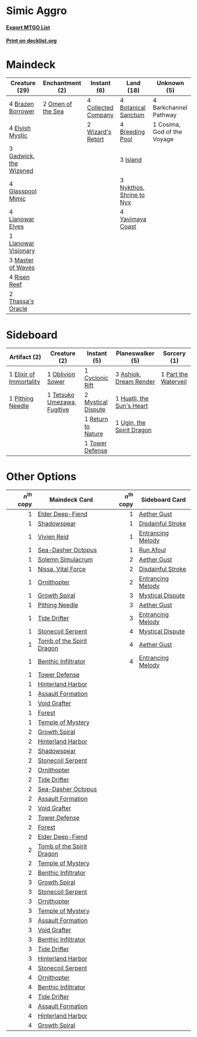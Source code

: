 # Simic Aggro

#### [Export MTGO List](../collection/Simic%20Aggro/Simic%20Aggro.txt)
#### [Print on decklist.org](http://decklist.org/?deckmain=4%09Barkchannel%20Pathway%0A4%09Botanical%20Sanctum%0A4%09Brazen%20Borrower%0A4%09Breeding%20Pool%0A4%09Collected%20Company%0A1%09Cosima,%20God%20of%20the%20Voyage%0A4%09Elvish%20Mystic%0A3%09Gadwick,%20the%20Wizened%0A4%09Glasspool%20Mimic%0A3%09Island%0A4%09Llanowar%20Elves%0A1%09Llanowar%20Visionary%0A3%09Master%20of%20Waves%0A3%09Nykthos,%20Shrine%20to%20Nyx%0A2%09Omen%20of%20the%20Sea%0A4%09Risen%20Reef%0A2%09Thassa's%20Oracle%0A2%09Wizard's%20Retort%0A4%09Yavimaya%20Coast&deckside=3%09Ashiok,%20Dream%20Render%0A1%09Cyclonic%20Rift%0A1%09Elixir%20of%20Immortality%0A1%09Huatli,%20the%20Sun's%20Heart%0A2%09Mystical%20Dispute%0A1%09Oblivion%20Sower%0A1%09Part%20the%20Waterveil%0A1%09Pithing%20Needle%0A1%09Return%20to%20Nature%0A1%09Tetsuko%20Umezawa,%20Fugitive%0A1%09Tower%20Defense%0A1%09Ugin,%20the%20Spirit%20Dragon)
# Maindeck

|                                          Creature (29)                                          |                                      Enchantment (2)                                       |                                         Instant (6)                                          |                                             Land (18)                                             |        Unknown (5)        |
|-------------------------------------------------------------------------------------------------|--------------------------------------------------------------------------------------------|----------------------------------------------------------------------------------------------|---------------------------------------------------------------------------------------------------|---------------------------|
|4 [Brazen Borrower](http://gatherer.wizards.com/Pages/Card/Details.aspx?multiverseid=473001)     |2 [Omen of the Sea](http://gatherer.wizards.com/Pages/Card/Details.aspx?multiverseid=476309)|4 [Collected Company](http://gatherer.wizards.com/Pages/Card/Details.aspx?multiverseid=394519)|4 [Botanical Sanctum](http://gatherer.wizards.com/Pages/Card/Details.aspx?multiverseid=417817)     |4 Barkchannel Pathway      |
|4 [Elvish Mystic](http://gatherer.wizards.com/Pages/Card/Details.aspx?multiverseid=389499)       |                                                                                            |2 [Wizard's Retort](http://gatherer.wizards.com/Pages/Card/Details.aspx?multiverseid=442963)  |4 [Breeding Pool](http://gatherer.wizards.com/Pages/Card/Details.aspx?multiverseid=97088)          |1 Cosima, God of the Voyage|
|3 [Gadwick, the Wizened](http://gatherer.wizards.com/Pages/Card/Details.aspx?multiverseid=473010)|                                                                                            |                                                                                              |3 [Island](http://gatherer.wizards.com/Pages/Card/Details.aspx?multiverseid=439857)                |                           |
|4 [Glasspool Mimic](http://gatherer.wizards.com/Pages/Card/Details.aspx?multiverseid=491688)     |                                                                                            |                                                                                              |3 [Nykthos, Shrine to Nyx](http://gatherer.wizards.com/Pages/Card/Details.aspx?multiverseid=373713)|                           |
|4 [Llanowar Elves](http://gatherer.wizards.com/Pages/Card/Details.aspx?multiverseid=129626)      |                                                                                            |                                                                                              |4 [Yavimaya Coast](http://gatherer.wizards.com/Pages/Card/Details.aspx?multiverseid=129810)        |                           |
|1 [Llanowar Visionary](http://gatherer.wizards.com/Pages/Card/Details.aspx?multiverseid=485516)  |                                                                                            |                                                                                              |                                                                                                   |                           |
|3 [Master of Waves](http://gatherer.wizards.com/Pages/Card/Details.aspx?multiverseid=438441)     |                                                                                            |                                                                                              |                                                                                                   |                           |
|4 [Risen Reef](http://gatherer.wizards.com/Pages/Card/Details.aspx?multiverseid=466971)          |                                                                                            |                                                                                              |                                                                                                   |                           |
|2 [Thassa's Oracle](http://gatherer.wizards.com/Pages/Card/Details.aspx?multiverseid=476324)     |                                                                                            |                                                                                              |                                                                                                   |                           |


# Sideboard

|                                           Artifact (2)                                           |                                             Creature (2)                                             |                                         Instant (5)                                         |                                          Planeswalker (5)                                          |                                          Sorcery (1)                                          |
|--------------------------------------------------------------------------------------------------|------------------------------------------------------------------------------------------------------|---------------------------------------------------------------------------------------------|----------------------------------------------------------------------------------------------------|-----------------------------------------------------------------------------------------------|
|1 [Elixir of Immortality](http://gatherer.wizards.com/Pages/Card/Details.aspx?multiverseid=222711)|1 [Oblivion Sower](http://gatherer.wizards.com/Pages/Card/Details.aspx?multiverseid=401972)           |1 [Cyclonic Rift](http://gatherer.wizards.com/Pages/Card/Details.aspx?multiverseid=389477)   |3 [Ashiok, Dream Render](http://gatherer.wizards.com/Pages/Card/Details.aspx?multiverseid=461155)   |1 [Part the Waterveil](http://gatherer.wizards.com/Pages/Card/Details.aspx?multiverseid=401982)|
|1 [Pithing Needle](http://gatherer.wizards.com/Pages/Card/Details.aspx?multiverseid=129526)       |1 [Tetsuko Umezawa, Fugitive](http://gatherer.wizards.com/Pages/Card/Details.aspx?multiverseid=442957)|2 [Mystical Dispute](http://gatherer.wizards.com/Pages/Card/Details.aspx?multiverseid=473020)|1 [Huatli, the Sun's Heart](http://gatherer.wizards.com/Pages/Card/Details.aspx?multiverseid=461157)|                                                                                               |
|                                                                                                  |                                                                                                      |1 [Return to Nature](http://gatherer.wizards.com/Pages/Card/Details.aspx?multiverseid=461102)|1 [Ugin, the Spirit Dragon](http://gatherer.wizards.com/Pages/Card/Details.aspx?multiverseid=391948)|                                                                                               |
|                                                                                                  |                                                                                                      |1 [Tower Defense](http://gatherer.wizards.com/Pages/Card/Details.aspx?multiverseid=366404)   |                                                                                                    |                                                                                               |


# Other Options

|*n*<sup>th</sup> copy|                                           Maindeck Card                                            |*n*<sup>th</sup> copy|                                       Sideboard Card                                       |
|--------------------:|----------------------------------------------------------------------------------------------------|--------------------:|--------------------------------------------------------------------------------------------|
|                    1|[Elder Deep-Fiend](http://gatherer.wizards.com/Pages/Card/Details.aspx?multiverseid=414294)         |                    1|[Aether Gust](http://gatherer.wizards.com/Pages/Card/Details.aspx?multiverseid=466796)      |
|                    1|[Shadowspear](http://gatherer.wizards.com/Pages/Card/Details.aspx?multiverseid=476487)              |                    1|[Disdainful Stroke](http://gatherer.wizards.com/Pages/Card/Details.aspx?multiverseid=420705)|
|                    1|[Vivien Reid](http://gatherer.wizards.com/Pages/Card/Details.aspx?multiverseid=447344)              |                    1|[Entrancing Melody](http://gatherer.wizards.com/Pages/Card/Details.aspx?multiverseid=435207)|
|                    1|[Sea-Dasher Octopus](http://gatherer.wizards.com/Pages/Card/Details.aspx?multiverseid=479586)       |                    1|[Run Afoul](http://gatherer.wizards.com/Pages/Card/Details.aspx?multiverseid=485524)        |
|                    1|[Solemn Simulacrum](http://gatherer.wizards.com/Pages/Card/Details.aspx?multiverseid=389682)        |                    2|[Aether Gust](http://gatherer.wizards.com/Pages/Card/Details.aspx?multiverseid=466796)      |
|                    1|[Nissa, Vital Force](http://gatherer.wizards.com/Pages/Card/Details.aspx?multiverseid=417736)       |                    2|[Disdainful Stroke](http://gatherer.wizards.com/Pages/Card/Details.aspx?multiverseid=420705)|
|                    1|[Ornithopter](http://gatherer.wizards.com/Pages/Card/Details.aspx?multiverseid=129665)              |                    2|[Entrancing Melody](http://gatherer.wizards.com/Pages/Card/Details.aspx?multiverseid=435207)|
|                    1|[Growth Spiral](http://gatherer.wizards.com/Pages/Card/Details.aspx?multiverseid=457322)            |                    3|[Mystical Dispute](http://gatherer.wizards.com/Pages/Card/Details.aspx?multiverseid=473020) |
|                    1|[Pithing Needle](http://gatherer.wizards.com/Pages/Card/Details.aspx?multiverseid=129526)           |                    3|[Aether Gust](http://gatherer.wizards.com/Pages/Card/Details.aspx?multiverseid=466796)      |
|                    1|[Tide Drifter](http://gatherer.wizards.com/Pages/Card/Details.aspx?multiverseid=402071)             |                    3|[Entrancing Melody](http://gatherer.wizards.com/Pages/Card/Details.aspx?multiverseid=435207)|
|                    1|[Stonecoil Serpent](http://gatherer.wizards.com/Pages/Card/Details.aspx?multiverseid=473197)        |                    4|[Mystical Dispute](http://gatherer.wizards.com/Pages/Card/Details.aspx?multiverseid=473020) |
|                    1|[Tomb of the Spirit Dragon](http://gatherer.wizards.com/Pages/Card/Details.aspx?multiverseid=386700)|                    4|[Aether Gust](http://gatherer.wizards.com/Pages/Card/Details.aspx?multiverseid=466796)      |
|                    1|[Benthic Infiltrator](http://gatherer.wizards.com/Pages/Card/Details.aspx?multiverseid=401818)      |                    4|[Entrancing Melody](http://gatherer.wizards.com/Pages/Card/Details.aspx?multiverseid=435207)|
|                    1|[Tower Defense](http://gatherer.wizards.com/Pages/Card/Details.aspx?multiverseid=366404)            |                     |                                                                                            |
|                    1|[Hinterland Harbor](http://gatherer.wizards.com/Pages/Card/Details.aspx?multiverseid=443128)        |                     |                                                                                            |
|                    1|[Assault Formation](http://gatherer.wizards.com/Pages/Card/Details.aspx?multiverseid=394497)        |                     |                                                                                            |
|                    1|[Void Grafter](http://gatherer.wizards.com/Pages/Card/Details.aspx?multiverseid=407660)             |                     |                                                                                            |
|                    1|[Forest](http://gatherer.wizards.com/Pages/Card/Details.aspx?multiverseid=439860)                   |                     |                                                                                            |
|                    1|[Temple of Mystery](http://gatherer.wizards.com/Pages/Card/Details.aspx?multiverseid=373571)        |                     |                                                                                            |
|                    2|[Growth Spiral](http://gatherer.wizards.com/Pages/Card/Details.aspx?multiverseid=457322)            |                     |                                                                                            |
|                    2|[Hinterland Harbor](http://gatherer.wizards.com/Pages/Card/Details.aspx?multiverseid=443128)        |                     |                                                                                            |
|                    2|[Shadowspear](http://gatherer.wizards.com/Pages/Card/Details.aspx?multiverseid=476487)              |                     |                                                                                            |
|                    2|[Stonecoil Serpent](http://gatherer.wizards.com/Pages/Card/Details.aspx?multiverseid=473197)        |                     |                                                                                            |
|                    2|[Ornithopter](http://gatherer.wizards.com/Pages/Card/Details.aspx?multiverseid=129665)              |                     |                                                                                            |
|                    2|[Tide Drifter](http://gatherer.wizards.com/Pages/Card/Details.aspx?multiverseid=402071)             |                     |                                                                                            |
|                    2|[Sea-Dasher Octopus](http://gatherer.wizards.com/Pages/Card/Details.aspx?multiverseid=479586)       |                     |                                                                                            |
|                    2|[Assault Formation](http://gatherer.wizards.com/Pages/Card/Details.aspx?multiverseid=394497)        |                     |                                                                                            |
|                    2|[Void Grafter](http://gatherer.wizards.com/Pages/Card/Details.aspx?multiverseid=407660)             |                     |                                                                                            |
|                    2|[Tower Defense](http://gatherer.wizards.com/Pages/Card/Details.aspx?multiverseid=366404)            |                     |                                                                                            |
|                    2|[Forest](http://gatherer.wizards.com/Pages/Card/Details.aspx?multiverseid=439860)                   |                     |                                                                                            |
|                    2|[Elder Deep-Fiend](http://gatherer.wizards.com/Pages/Card/Details.aspx?multiverseid=414294)         |                     |                                                                                            |
|                    2|[Tomb of the Spirit Dragon](http://gatherer.wizards.com/Pages/Card/Details.aspx?multiverseid=386700)|                     |                                                                                            |
|                    2|[Temple of Mystery](http://gatherer.wizards.com/Pages/Card/Details.aspx?multiverseid=373571)        |                     |                                                                                            |
|                    2|[Benthic Infiltrator](http://gatherer.wizards.com/Pages/Card/Details.aspx?multiverseid=401818)      |                     |                                                                                            |
|                    3|[Growth Spiral](http://gatherer.wizards.com/Pages/Card/Details.aspx?multiverseid=457322)            |                     |                                                                                            |
|                    3|[Stonecoil Serpent](http://gatherer.wizards.com/Pages/Card/Details.aspx?multiverseid=473197)        |                     |                                                                                            |
|                    3|[Ornithopter](http://gatherer.wizards.com/Pages/Card/Details.aspx?multiverseid=129665)              |                     |                                                                                            |
|                    3|[Temple of Mystery](http://gatherer.wizards.com/Pages/Card/Details.aspx?multiverseid=373571)        |                     |                                                                                            |
|                    3|[Assault Formation](http://gatherer.wizards.com/Pages/Card/Details.aspx?multiverseid=394497)        |                     |                                                                                            |
|                    3|[Void Grafter](http://gatherer.wizards.com/Pages/Card/Details.aspx?multiverseid=407660)             |                     |                                                                                            |
|                    3|[Benthic Infiltrator](http://gatherer.wizards.com/Pages/Card/Details.aspx?multiverseid=401818)      |                     |                                                                                            |
|                    3|[Tide Drifter](http://gatherer.wizards.com/Pages/Card/Details.aspx?multiverseid=402071)             |                     |                                                                                            |
|                    3|[Hinterland Harbor](http://gatherer.wizards.com/Pages/Card/Details.aspx?multiverseid=443128)        |                     |                                                                                            |
|                    4|[Stonecoil Serpent](http://gatherer.wizards.com/Pages/Card/Details.aspx?multiverseid=473197)        |                     |                                                                                            |
|                    4|[Ornithopter](http://gatherer.wizards.com/Pages/Card/Details.aspx?multiverseid=129665)              |                     |                                                                                            |
|                    4|[Benthic Infiltrator](http://gatherer.wizards.com/Pages/Card/Details.aspx?multiverseid=401818)      |                     |                                                                                            |
|                    4|[Tide Drifter](http://gatherer.wizards.com/Pages/Card/Details.aspx?multiverseid=402071)             |                     |                                                                                            |
|                    4|[Assault Formation](http://gatherer.wizards.com/Pages/Card/Details.aspx?multiverseid=394497)        |                     |                                                                                            |
|                    4|[Hinterland Harbor](http://gatherer.wizards.com/Pages/Card/Details.aspx?multiverseid=443128)        |                     |                                                                                            |
|                    4|[Growth Spiral](http://gatherer.wizards.com/Pages/Card/Details.aspx?multiverseid=457322)            |                     |                                                                                            |

